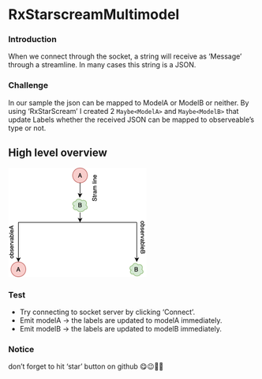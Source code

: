 # RxStarscreamMultimodel
### Introduction 
When we connect through the socket, a string will receive as ‘Message’ through a streamline.
In many cases this string is a JSON.

### Challenge 
In our sample the json can be mapped to ModelA or ModelB or neither.
By using ‘RxStarScream’ I created 2 ` Maybe<ModelA> ` and ` Maybe<ModelB> ` that update Labels whether the received JSON can be mapped to observeable’s type or not.

## High level overview
![](https://github.com/behrad-kzm/RxStarscreamMultimodel/blob/master/res/Untitled%20Diagram.png)

### Test
- Try connecting to socket server by clicking ‘Connect’.
- Emit modelA -> the labels are updated to modelA immediately.
- Emit modelB -> the labels are updated to modelB immediately.

### Notice 
don’t forget to hit ‘star’ button on github 😋😉🤟🏻
